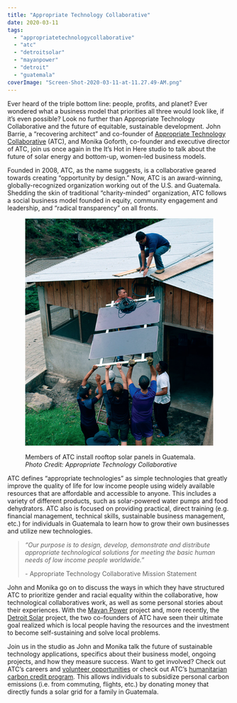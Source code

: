 ```yaml
---
title: "Appropriate Technology Collaborative"
date: 2020-03-11
tags: 
  - "appropriatetechnologycollaborative"
  - "atc"
  - "detroitsolar"
  - "mayanpower"
  - "detroit"
  - "guatemala"
coverImage: "Screen-Shot-2020-03-11-at-11.27.49-AM.png"
---
```


Ever heard of the triple bottom line: people, profits, and planet? Ever wondered what a business model that priorities all three would look like, if it’s even possible? Look no further than Appropriate Technology Collaborative and the future of equitable, sustainable development. John Barrie, a “recovering architect” and co-founder of [Appropriate Technology Collaborative](https://www.apptechdesign.org/about-atc-2) (ATC), and Monika Goforth, co-founder and executive director of ATC, join us once again in the It’s Hot in Here studio to talk about the future of solar energy and bottom-up, women-led business models. 

Founded in 2008, ATC, as the name suggests, is a collaborative geared towards creating “opportunity by design.” Now, ATC is an award-winning, globally-recognized organization working out of the U.S. and Guatemala. Shedding the skin of traditional “charity-minded” organization, ATC follows a social business model founded in equity, community engagement and leadership, and “radical transparency” on all fronts. 

<figure>

![](images/Screen-Shot-2020-03-04-at-4.22.18-PM.png)

<figcaption>

Members of ATC install rooftop solar panels in Guatemala.  
_Photo Credit: Appropriate Technology Collaborative_

</figcaption>

</figure>

ATC defines “appropriate technologies” as simple technologies that greatly improve the quality of life for low income people using widely available resources that are affordable and accessible to anyone. This includes a variety of different products, such as solar-powered water pumps and food dehydrators. ATC also is focused on providing practical, direct training (e.g. financial management, technical skills, sustainable business management, etc.) for individuals in Guatemala to learn how to grow their own businesses and utilize new technologies.

> _“Our purpose is to design, develop, demonstrate and distribute appropriate technological solutions for meeting the basic human needs of low income people worldwide.”_ 
> 
> \- Appropriate Technology Collaborative Mission Statement 

John and Monika go on to discuss the ways in which they have structured ATC to prioritize gender and racial equality within the collaborative, how technological collaboratives work, as well as some personal stories about their experiences. With the [Mayan Power](https://www.apptechdesign.org/mayan-power-and-light-3) project and, more recently, the [Detroit Solar](https://www.apptechdesign.org/detroit-solar) project, the two co-founders of ATC have seen their ultimate goal realized which is local people having the resources and the investment to become self-sustaining and solve local problems. 

Join us in the studio as John and Monika talk the future of sustainable technology applications, specifics about their business model, ongoing projects, and how they measure success. Want to get involved? Check out ATC’s careers and [volunteer opportunities](https://www.apptechdesign.org/volunteer-2) or check out ATC’s [humanitarian carbon credit program](https://www.globalgiving.org/projects/carbon-credits/?rf=ggWidget). This allows individuals to subsidize personal carbon emissions (i.e. from commuting, flights, etc.) by donating money that directly funds a solar grid for a family in Guatemala.
